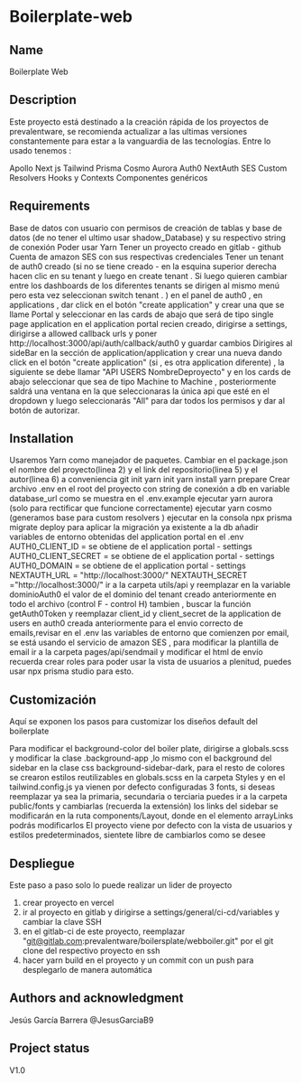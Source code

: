 # Boilerplate-web

## Name

Boilerplate Web

## Description

Este proyecto está destinado a la creación rápida de los proyectos de prevalentware, se recomienda actualizar a las ultimas versiones constantemente para estar a la vanguardia de las tecnologías.
Entre lo usado tenemos :

Apollo
Next js
Tailwind
Prisma
Cosmo
Aurora
Auth0
NextAuth
SES
Custom Resolvers
Hooks y Contexts
Componentes genéricos

## Requirements

Base de datos con usuario con permisos de creación de tablas y base de datos (de no tener el ultimo usar shadow_Database) y su respectivo string de conexión
Poder usar Yarn
Tener un proyecto creado en gitlab - github
Cuenta de amazon SES con sus respectivas credenciales
Tener un tenant de auth0 creado (si no se tiene creado - en la esquina superior derecha hacen clic en su tenant y luego en create tenant . Si luego quieren cambiar entre los dashboards de los diferentes tenants se dirigen al mismo menú pero esta vez seleccionan switch tenant . )
en el panel de auth0 , en applications , dar click en el botón "create application" y crear una que se llame Portal y seleccionar en las cards de abajo que será de tipo single page application
en el application portal recien creado, dirigirse a settings, dirigirse a allowed callback urls y poner http://localhost:3000/api/auth/callback/auth0 y guardar cambios
Dirigires al sideBar en la sección de application/application y crear una nueva dando click en el botón "create application" (si , es otra application diferente) , la siguiente se debe llamar "API USERS NombreDeproyecto" y en los cards de abajo seleccionar que sea de tipo Machine to Machine , posteriormente saldrá una ventana en la que seleccionaras la única api que esté en el dropdown y luego seleccionarás "All" para dar todos los permisos y dar al botón de autorizar.

## Installation

Usaremos Yarn como manejador de paquetes.
Cambiar en el package.json el nombre del proyecto(linea 2) y el link del repositorio(linea 5) y el autor(linea 6) a conveniencia
git init
yarn init
yarn install
yarn prepare
Crear archivo .env en el root del proyecto con string de conexión a db en variable database_url como se muestra en el .env.example
ejecutar yarn aurora (solo para rectificar que funcione correctamente)
ejecutar yarn cosmo (generamos base para custom resolvers )
ejecutar en la consola npx prisma migrate deploy para aplicar la migración ya existente a la db
añadir variables de entorno obtenidas del application portal en el .env
AUTH0_CLIENT_ID = se obtiene de el application portal - settings
AUTH0_CLIENT_SECRET = se obtiene de el application portal - settings
AUTH0_DOMAIN = se obtiene de el application portal - settings
NEXTAUTH_URL = "http://localhost:3000/"
NEXTAUTH_SECRET ="http://localhost:3000/"
ir a la carpeta utils/api y reemplazar en la variable dominioAuth0 el valor de el dominio del tenant creado anteriormente en todo el archivo (control F - control H)
tambien , buscar la función getAuth0Token y reemplazar client_id y client_secret de la application de users en auth0 creada anteriormente
para el envio correcto de emails,revisar en el .env las variables de entorno que comienzen por email, se está usando el servicio de amazon SES , para modificar la plantilla de email ir a la carpeta pages/api/sendmail y modificar el html de envío
recuerda crear roles para poder usar la vista de usuarios a plenitud, puedes usar npx prisma studio para esto.

## Customización

Aquí se exponen los pasos para customizar los diseños default del boilerplate

Para modificar el background-color del boiler plate, dirigirse a globals.scss y modificar la clase .background-app ,lo mismo con el background del sidebar en la clase css background-sidebar-dark,
para el resto de colores se crearon estilos reutilizables en globals.scss en la carpeta Styles y en el tailwind.config.js
ya vienen por defecto configuradas 3 fonts, si deseas reemplazar ya sea la primaria, secundaria o terciaria puedes ir a la carpeta public/fonts y cambiarlas (recuerda la extensión)
los links del sidebar se modificarán en la ruta components/Layout, donde en el elemento arrayLinks podrás modificarlos
El proyecto viene por defecto con la vista de usuarios y estilos predeterminados, sientete libre de cambiarlos como se desee

## Despliegue

Este paso a paso solo lo puede realizar un lider de proyecto

1. crear proyecto en vercel
2. ir al proyecto en gitlab y dirigirse a settings/general/ci-cd/variables y cambiar la clave SSH
3. en el gitlab-ci de este proyecto, reemplazar "git@gitlab.com:prevalentware/boilersplate/webboiler.git"
   por el git clone del respectivo proyecto en ssh
4. hacer yarn build en el proyecto y un commit con un push para desplegarlo de manera automática

## Authors and acknowledgment

Jesús García Barrera @JesusGarciaB9

## Project status

V1.0

